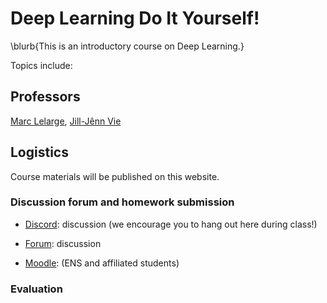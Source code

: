 
# Deep Learning Do It Yourself!


\blurb{This is an introductory course on Deep Learning.}

Topics include:



## Professors
[Marc Lelarge](https://www.di.ens.fr/~lelarge/), [Jill-Jênn Vie](https://jill-jenn.net/)

## Logistics

Course materials will be published on this website.

### Discussion forum and homework submission

- [Discord](https://discord.gg/): discussion (we encourage you to hang out here during class!)

- [Forum](https://forum.dataflowr.com/): discussion

- [Moodle](https://moodle.ens.psl.eu/enrol/index.php?id=1020): (ENS and affiliated students) 


### Evaluation